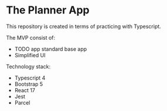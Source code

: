 # The Planner App

This repository is created in terms of practicing with Typescript.

The MVP consist of:
- TODO app standard base app
- Simplified UI

Technology stack:
- Typescript 4
- Bootstrap 5
- React 17
- Jest
- Parcel